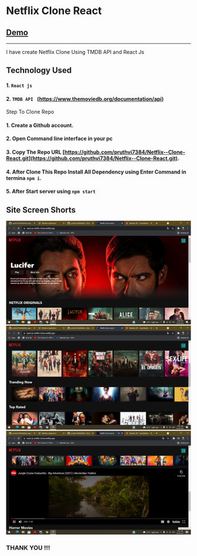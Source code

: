 # Netflix Clone React
## [Demo](https://react-js-netflix-clone.netlify.app/)
--------

I have create Netflix Clone Using TMDB API and React Js
## Technology Used

#### 1. `React js`
#### 2. `TMDB API ` (https://www.themoviedb.org/documentation/api)


Step To Clone Repo

#### 1. Create a Github account.
#### 2. Open Command line interface in your pc
#### 3. Copy The Repo URL [https://github.com/pruthvi7384/Netflix--Clone-React.git](https://github.com/pruthvi7384/Netflix--Clone-React.git).
#### 4. After Clone This Repo Install All Dependency using Enter Command in termina `npm i`.
#### 5. After Start server using  `npm start`

Site Screen Shorts 
-----

<img src="https://github.com/pruthvi7384/Netflix--Clone-React/blob/master/img1.png">

<img src="https://github.com/pruthvi7384/Netflix--Clone-React/blob/master/img2.png">

<img src="https://github.com/pruthvi7384/Netflix--Clone-React/blob/master/img3.png">

### THANK YOU !!!
